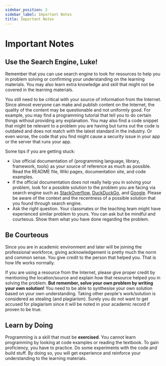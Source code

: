 ```yaml
---
sidebar_position: 2
sidebar_label: Important Notes
title: Important Notes
---
```


# Important Notes

## Use the Search Engine, Luke!

Remember that you can use search engine to look for resources to help you in
problem solving or confirming your understanding on the learning materials.
You may also learn extra knowledge and skill that might not be covered in the
learning materials.

You still need to be critical with your source of information from the Internet.
Since almost everyone can make and publish content on the Internet, the quality
of the content may be questionable and not uniformly good. For example, you may
find a programming tutorial that tell you to do certain things without providing
any explanation. You may also find a code snippet that might be relevant to a
problem you are having but turns out the code is outdated and does not match
with the latest standard in the industry. Or even worse, the code that you find
might cause a security issue in your app or the server that runs your app.

Some tips if you are getting stuck:

-  Use official documentation of {programming language, library, framework,
   tools} as your source of reference as much as possible. Read the README
   file, Wiki pages, documentation site, and code examples.
-  If the official documentation does not really help you in solving your
   problem, look for a possible solution to the problem you are facing via
   search engine such as [StackOverflow][], [DuckDuckGo][], and [Google][].
   Please be aware of the context and the recentness of a possible solution
   that you found through search engine.
-  Ask the right question. Your classmates or the teaching team might have
   experienced similar problem to yours. You can ask but be mindful and
   courteous. Show them what you have done regarding the problem.

## Be Courteous

Since you are in academic environment and later will be joining the professional
workforce, giving acknowledgement is pretty much the norm and common sense.
You give credit to the person that helped you. That is how life works normally.

If you are using a resource from the Internet, please give proper credit by
mentioning the location/source and explain how that resource helped you in
solving the problem. **But remember, solve your own problem by writing your
own solution!** You need to be able to synthesise your own solution based
on your own understanding. Taking other people's work/solution is considered
as stealing (and plagiarism). Surely you do not want to get accused for
plagiarism since it will be noted in your academic record if proven to be true.

## Learn by Doing

Programming is a skill that must be **exercised**. You cannot learn programming
by looking at code examples or reading the textbook. To gain proficiency, you
have to practice. Do some experiments with the code and build stuff. By doing so,
you will get experience and reinforce your understanding to the learning materials.

[StackOverflow]: https://stackoverflow.com
[DuckDuckGo]: https://duckduckgo.com
[Google]: https://google.com

